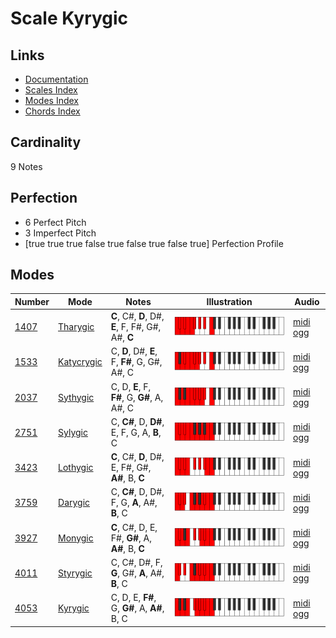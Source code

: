# Scale Kyrygic

## Links

- [Documentation](index.md)
- [Scales Index](Scales.md)
- [Modes Index](Modes.md)
- [Chords Index](Chords.md)

## Cardinality

9 Notes

## Perfection

- 6 Perfect Pitch
- 3 Imperfect Pitch
- [true true true false true false true false true] Perfection Profile

## Modes

| Number | Mode | Notes | Illustration | Audio |
|--------|------|-------|--------------|-------|
| [1407](https://ianring.com/musictheory/scales/1407) | [Tharygic](ModeTharygic.md) | **C**, C#, **D**, D#, **E**, F, F#, G#, A#, **C** | ![CNaturalTharygic](ModeCNaturalTharygic.png) | [midi](ModeCNaturalTharygic.mid) [ogg](ModeCNaturalTharygic.ogg) | 
| [1533](https://ianring.com/musictheory/scales/1533) | [Katycrygic](ModeKatycrygic.md) | C, **D**, D#, **E**, F, **F#**, G, G#, A#, C | ![CNaturalKatycrygic](ModeCNaturalKatycrygic.png) | [midi](ModeCNaturalKatycrygic.mid) [ogg](ModeCNaturalKatycrygic.ogg) | 
| [2037](https://ianring.com/musictheory/scales/2037) | [Sythygic](ModeSythygic.md) | C, D, **E**, F, **F#**, G, **G#**, A, A#, C | ![CNaturalSythygic](ModeCNaturalSythygic.png) | [midi](ModeCNaturalSythygic.mid) [ogg](ModeCNaturalSythygic.ogg) | 
| [2751](https://ianring.com/musictheory/scales/2751) | [Sylygic](ModeSylygic.md) | C, **C#**, D, **D#**, E, F, G, A, **B**, C | ![CNaturalSylygic](ModeCNaturalSylygic.png) | [midi](ModeCNaturalSylygic.mid) [ogg](ModeCNaturalSylygic.ogg) | 
| [3423](https://ianring.com/musictheory/scales/3423) | [Lothygic](ModeLothygic.md) | **C**, C#, **D**, D#, E, F#, G#, **A#**, B, **C** | ![CNaturalLothygic](ModeCNaturalLothygic.png) | [midi](ModeCNaturalLothygic.mid) [ogg](ModeCNaturalLothygic.ogg) | 
| [3759](https://ianring.com/musictheory/scales/3759) | [Darygic](ModeDarygic.md) | C, **C#**, D, D#, F, G, **A**, A#, **B**, C | ![CNaturalDarygic](ModeCNaturalDarygic.png) | [midi](ModeCNaturalDarygic.mid) [ogg](ModeCNaturalDarygic.ogg) | 
| [3927](https://ianring.com/musictheory/scales/3927) | [Monygic](ModeMonygic.md) | **C**, C#, D, E, F#, **G#**, A, **A#**, B, **C** | ![CNaturalMonygic](ModeCNaturalMonygic.png) | [midi](ModeCNaturalMonygic.mid) [ogg](ModeCNaturalMonygic.ogg) | 
| [4011](https://ianring.com/musictheory/scales/4011) | [Styrygic](ModeStyrygic.md) | C, C#, D#, F, **G**, G#, **A**, A#, **B**, C | ![CNaturalStyrygic](ModeCNaturalStyrygic.png) | [midi](ModeCNaturalStyrygic.mid) [ogg](ModeCNaturalStyrygic.ogg) | 
| [4053](https://ianring.com/musictheory/scales/4053) | [Kyrygic](ModeKyrygic.md) | C, D, E, **F#**, G, **G#**, A, **A#**, B, C | ![CNaturalKyrygic](ModeCNaturalKyrygic.png) | [midi](ModeCNaturalKyrygic.mid) [ogg](ModeCNaturalKyrygic.ogg) | 
